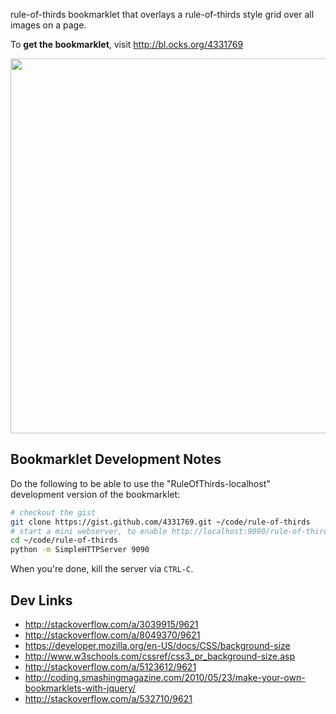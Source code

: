 rule-of-thirds bookmarklet that overlays a rule-of-thirds style grid over all images on a page.

To **get the bookmarklet**, visit http://bl.ocks.org/4331769

<a href="http://bl.ocks.org/4331769"><img src="http://dl-web.dropbox.com/u/29440342/screenshots/WIXEIU-2012.12.19-1.27.png" width="600px"/></a>

## Bookmarklet Development Notes

Do the following to be able to use the "RuleOfThirds-localhost" development
version of the bookmarklet:

```bash
# checkout the gist
git clone https://gist.github.com/4331769.git ~/code/rule-of-thirds
# start a mini webserver, to enable http://localhost:9090/rule-of-thirds.bookmarklet.js
cd ~/code/rule-of-thirds
python -m SimpleHTTPServer 9090 
```

When you're done, kill the server via `CTRL-C`.

## Dev Links

* http://stackoverflow.com/a/3039915/9621
* http://stackoverflow.com/a/8049370/9621
* https://developer.mozilla.org/en-US/docs/CSS/background-size
* http://www.w3schools.com/cssref/css3_pr_background-size.asp
* http://stackoverflow.com/a/5123612/9621
* http://coding.smashingmagazine.com/2010/05/23/make-your-own-bookmarklets-with-jquery/
* http://stackoverflow.com/a/532710/9621
